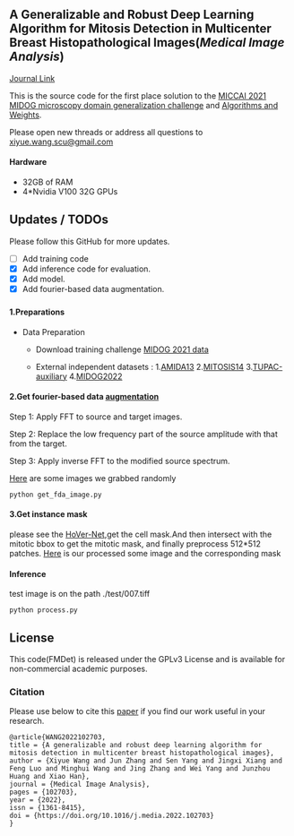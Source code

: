 
## A Generalizable and Robust Deep Learning Algorithm for Mitosis Detection in Multicenter Breast Histopathological Images(*Medical Image Analysis*)


[Journal Link](https://www.sciencedirect.com/science/article/abs/pii/S1361841522003310)

This is the source code for the first place solution to the [MICCAI 2021 MIDOG microscopy domain generalization challenge](https://midog2021.grand-challenge.org/evaluation/midog-final-test-phase/leaderboard/) and [Algorithms and Weights](https://grand-challenge.org/algorithms/mitos/).

Please open new threads or address all questions to xiyue.wang.scu@gmail.com
#### Hardware

* 32GB of RAM
* 4*Nvidia V100 32G GPUs

## Updates / TODOs
Please follow this GitHub for more updates.
- [ ] Add training code
- [X] Add inference code for evaluation.
- [X] Add model.
- [X] Add fourier-based data augmentation.
###
#### 1.Preparations
* Data Preparation

   * Download training challenge [MIDOG 2021 data](https://imig.science/midog/download-dataset/)

   * External independent  datasets :  1.[AMIDA13](https://tupac.grand-challenge.org/Dataset/)   2.[MITOSIS14](https://mitos-atypia-14.grand-challenge.org/Dataset/)  3.[TUPAC-auxiliary](https://tupac.grand-challenge.org/Dataset/)  4.[MIDOG2022](https://imig.science/midog/download-dataset/)

  
#### 2.Get fourier-based data [augmentation](https://openaccess.thecvf.com/content_CVPR_2020/papers/Yang_FDA_Fourier_Domain_Adaptation_for_Semantic_Segmentation_CVPR_2020_paper.pdf)
 Step 1: Apply FFT to source and target images.

 Step 2: Replace the low frequency part of the source amplitude with that from the target.

 Step 3: Apply inverse FFT to the modified source spectrum.

[Here](https://drive.google.com/drive/folders/1xn0VCAVKFEXzya5bjuoth5vgh0yt9C2Z?usp=sharing) are some images we grabbed randomly

```
python get_fda_image.py
```

#### 3.Get instance mask
please see the [HoVer-Net](https://github.com/vqdang/hover_net),get the cell mask.And then intersect with the mitotic bbox to get the mitotic mask, and finally preprocess 512*512 patches.
[Here](https://drive.google.com/drive/folders/1WrB3Mu_rLtSKbWfbwv2JmOYHSqZDvUof?usp=sharing) is our processed some image and the corresponding mask



#### Inference
test image is on the path ./test/007.tiff

```
python process.py
```


## License

This code(FMDet) is released under the GPLv3 License and is available for non-commercial academic purposes.

### Citation
Please use below to cite this [paper](https://www.sciencedirect.com/science/article/abs/pii/S1361841522003310) if you find our work useful in your research.


```
@article{WANG2022102703,
title = {A generalizable and robust deep learning algorithm for mitosis detection in multicenter breast histopathological images},
author = {Xiyue Wang and Jun Zhang and Sen Yang and Jingxi Xiang and Feng Luo and Minghui Wang and Jing Zhang and Wei Yang and Junzhou Huang and Xiao Han},
journal = {Medical Image Analysis},
pages = {102703},
year = {2022},
issn = {1361-8415},
doi = {https://doi.org/10.1016/j.media.2022.102703}
}
``` 







